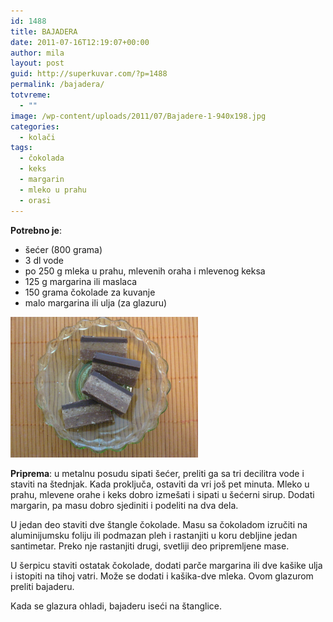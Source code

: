```yaml
---
id: 1488
title: BAJADERA
date: 2011-07-16T12:19:07+00:00
author: mila
layout: post
guid: http://superkuvar.com/?p=1488
permalink: /bajadera/
totvreme:
  - ""
image: /wp-content/uploads/2011/07/Bajadere-1-940x198.jpg
categories:
  - kolači
tags:
  - čokolada
  - keks
  - margarin
  - mleko u prahu
  - orasi
---
```

**Potrebno je**:

  * šećer (800 grama)
  * 3 dl vode
  * po 250 g mleka u prahu, mlevenih oraha i mlevenog keksa
  * 125 g margarina ili maslaca
  * 150 grama čokolade za kuvanje
  * malo margarina ili ulja (za glazuru)

<img class="alignnone size-medium wp-image-2315" title="Bajadere 1" src="/wp-content/uploads/2011/07/Bajadere-1-1024x768.jpg" alt="" width="300" height="225" /> 

**Priprema**: u metalnu posudu sipati šećer, preliti ga sa tri decilitra vode i staviti na štednjak. Kada proključa, ostaviti da vri još pet minuta. Mleko u prahu, mlevene orahe i keks dobro izmešati i sipati u šećerni sirup. Dodati margarin, pa masu dobro sjediniti i podeliti na dva dela.

U jedan deo staviti dve štangle čokolade. Masu sa čokoladom izručiti na aluminijumsku foliju ili podmazan pleh i rastanjiti u koru debljine jedan santimetar. Preko nje rastanjiti drugi, svetliji deo pripremljene mase.

U šerpicu staviti ostatak čokolade, dodati parče margarina ili dve kašike ulja i istopiti na tihoj vatri. Može se dodati i kašika-dve mleka. Ovom glazurom preliti bajaderu.

Kada se glazura ohladi, bajaderu iseći na štanglice.
